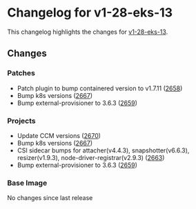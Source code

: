 # Changelog for v1-28-eks-13

This changelog highlights the changes for [v1-28-eks-13](https://github.com/aws/eks-distro/tree/v1-28-eks-13).

## Changes

### Patches
* Patch plugin to bump  containered version to v1.7.11 ([2658](https://github.com/aws/eks-distro/pull/2658))
* Bump k8s versions ([2667](https://github.com/aws/eks-distro/pull/2667))
* Bump external-provisioner to 3.6.3 ([2659](https://github.com/aws/eks-distro/pull/2659))

### Projects
* Update CCM versions ([2670](https://github.com/aws/eks-distro/pull/2670))
* Bump k8s versions ([2667](https://github.com/aws/eks-distro/pull/2667))
* CSI sidecar bumps for attacher(v4.4.3), snapshotter(v6.6.3), resizer(v1.9.3), node-driver-registrar(v2.9.3) ([2663](https://github.com/aws/eks-distro/pull/2663))
* Bump external-provisioner to 3.6.3 ([2659](https://github.com/aws/eks-distro/pull/2659))

### Base Image
No changes since last release

